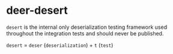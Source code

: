 # deer-desert

`desert` is the internal only deserialization testing framework used throughout the integration tests and should never
be published.

`desert` = `deser` (`deserialization`) + `t` (`test`)
